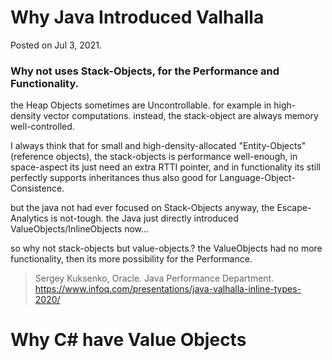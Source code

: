 
# Why Java Introduced Valhalla
Posted on Jul 3, 2021.

### Why not uses Stack-Objects, for the Performance and Functionality.
the Heap Objects sometimes are Uncontrollable. for example in high-density vector computations.
instead, the stack-object are always memory well-controlled.

I always think that for small and high-density-allocated "Entity-Objects" (reference objects),
the stack-objects is performance well-enough, in space-aspect its just need an extra RTTI pointer, and in functionality its still perfectly supports inheritances thus also good for Language-Object-Consistence. 

but the java not had ever focused on Stack-Objects anyway, the Escape-Analytics is not-tough. 
the Java just directly introduced ValueObjects/InlineObjects now...

so why not stack-objects but value-objects.? the ValueObjects had no more functionality, then 
its more possibility for the Performance.

> Sergey Kuksenko, Oracle. Java Performance Department.
> https://www.infoq.com/presentations/java-valhalla-inline-types-2020/

# Why C# have Value Objects